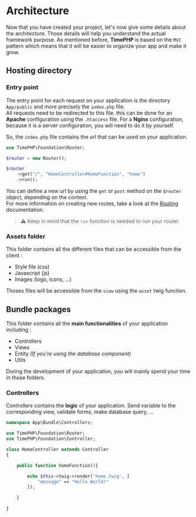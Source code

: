 # Architecture

Now that you have created your project, let's now give some details about the architecture. Those details will help you understand the actual framework purpose. As mentioned before, **TimePHP** is based on the `MVC` pattern which means that it will be easier to organize your app and make it grow.

## Hosting directory

### Entry point

The entry point for each request on your application is the directory `App/public` and more precisely the `index.php` file. <br>
All requests need to be redirected to this file. this can be done for an **Apache** configuration using the `.htaccess` file. For a **Nginx** configuration, because it is a server configuration, you will need to do it by yourself.

So, the `index.php` file contains the url that can be used on your application.

```php
use TimePHP\Foundation\Router;

$router = new Router();

$router
    ->get("/", "HomeController#homeFunction", "home")
    ->run();
```

You can define a new url by using the `get` or `post` method on the `$router` object, depending on the context. <br>
For more information on creating new routes, take a look at the [Routing](foundations/routing.md) documentation.

> :warning: Keep in mind that the `run` function is needed to run your router.

### Assets folder

This folder contains all the different files that can be accessible from the client : 

- Style file (css)
- Javascript (js)
- Images (logo, icons, ...)

Thoses files will be accessible from the `view` using the `asset` twig function.

## Bundle packages

This folder contains all the **main functionalities** of your application including :

- Controllers
- Views
- Entity *(If you're using the database component)*
- Utils

During the development of your application, you will mainly spend your time in those folders.

### Controllers

Controllers contains the **logic** of your application. Send variable to the corresponding view, validate forms, make database query, ...

```php
namespace App\Bundle\Controllers;

use TimePHP\Foundation\Router;
use TimePHP\Foundation\Controller;

class HomeController extends Controller
{

    public function homeFunction(){

        echo $this->twig->render('home.twig', [
            "message" => "Hello World!"
        ]);

    }
 
}
```

